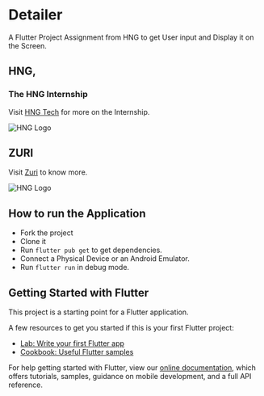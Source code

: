 # Detailer 

A Flutter Project Assignment from HNG to get User input and Display it on the Screen.

## HNG,
### The HNG Internship
Visit [HNG Tech](https://hng.tech/) for more on the Internship.

![HNG Logo](https://hng.tech/img/brand-logo.png)

## ZURI
Visit [Zuri](https://zuri.team/) to know more.

![HNG Logo](https://zuri.team/img/zuri-logo-full.svg)

## How to run the Application
* Fork the project
* Clone it
* Run ``` flutter pub get ``` to get dependencies.
* Connect a Physical Device or an Android Emulator.
* Run ```flutter run``` in debug mode.

## Getting Started with Flutter

This project is a starting point for a Flutter application.

A few resources to get you started if this is your first Flutter project:

- [Lab: Write your first Flutter app](https://flutter.dev/docs/get-started/codelab)
- [Cookbook: Useful Flutter samples](https://flutter.dev/docs/cookbook)

For help getting started with Flutter, view our
[online documentation](https://flutter.dev/docs), which offers tutorials,
samples, guidance on mobile development, and a full API reference.
